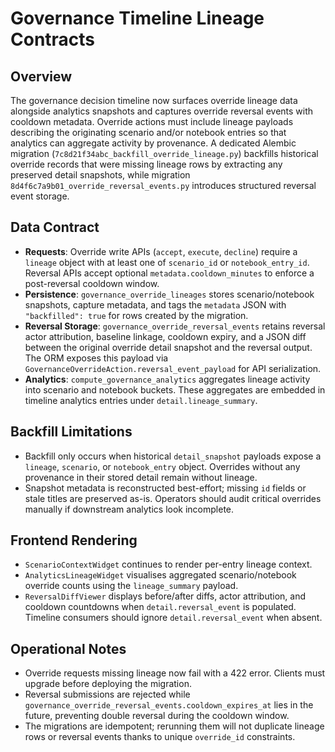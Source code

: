 # Governance Timeline Lineage Contracts

## Overview

The governance decision timeline now surfaces override lineage data alongside analytics snapshots and captures override reversal events with cooldown metadata. Override actions must include lineage payloads describing the originating scenario and/or notebook entries so that analytics can aggregate activity by provenance. A dedicated Alembic migration (`7c8d21f34abc_backfill_override_lineage.py`) backfills historical override records that were missing lineage rows by extracting any preserved detail snapshots, while migration `8d4f6c7a9b01_override_reversal_events.py` introduces structured reversal event storage.

## Data Contract

- **Requests**: Override write APIs (`accept`, `execute`, `decline`) require a `lineage` object with at least one of `scenario_id` or `notebook_entry_id`. Reversal APIs accept optional `metadata.cooldown_minutes` to enforce a post-reversal cooldown window.
- **Persistence**: `governance_override_lineages` stores scenario/notebook snapshots, capture metadata, and tags the `metadata` JSON with `"backfilled": true` for rows created by the migration.
- **Reversal Storage**: `governance_override_reversal_events` retains reversal actor attribution, baseline linkage, cooldown expiry, and a JSON diff between the original override detail snapshot and the reversal output. The ORM exposes this payload via `GovernanceOverrideAction.reversal_event_payload` for API serialization.
- **Analytics**: `compute_governance_analytics` aggregates lineage activity into scenario and notebook buckets. These aggregates are embedded in timeline analytics entries under `detail.lineage_summary`.

## Backfill Limitations

- Backfill only occurs when historical `detail_snapshot` payloads expose a `lineage`, `scenario`, or `notebook_entry` object. Overrides without any provenance in their stored detail remain without lineage.
- Snapshot metadata is reconstructed best-effort; missing `id` fields or stale titles are preserved as-is. Operators should audit critical overrides manually if downstream analytics look incomplete.

## Frontend Rendering

- `ScenarioContextWidget` continues to render per-entry lineage context.
- `AnalyticsLineageWidget` visualises aggregated scenario/notebook override counts using the `lineage_summary` payload.
- `ReversalDiffViewer` displays before/after diffs, actor attribution, and cooldown countdowns when `detail.reversal_event` is populated. Timeline consumers should ignore `detail.reversal_event` when absent.

## Operational Notes

- Override requests missing lineage now fail with a 422 error. Clients must upgrade before deploying the migration.
- Reversal submissions are rejected while `governance_override_reversal_events.cooldown_expires_at` lies in the future, preventing double reversal during the cooldown window.
- The migrations are idempotent; rerunning them will not duplicate lineage rows or reversal events thanks to unique `override_id` constraints.
